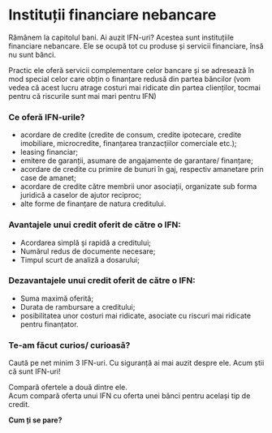 # Instituții financiare nebancare

Rămânem la capitolul bani. Ai auzit IFN-uri? Acestea sunt instituțiile financiare nebancare. Ele se ocupă tot cu produse și servicii financiare, însă nu sunt bănci.

Practic ele oferă servicii complementare celor bancare și se adresează în mod special celor care obțin o finanțare redusă din partea băncilor (vom vedea că acest lucru atrage costuri mai ridicate din partea clienților, tocmai pentru că riscurile sunt mai mari pentru IFN)

### Ce oferă IFN-urile?

-   acordare de credite (credite de consum, credite ipotecare, credite imobiliare, microcredite, finanțarea tranzacțiilor comerciale etc.);
-   leasing financiar;
-   emitere de garanții, asumare de angajamente de garantare/ finanțare;
-   acordare de credite cu primire de bunuri în gaj, respectiv amanetare prin case de amanet;
-   acordare de credite către membrii unor asociații, organizate sub forma juridică a caselor
    de ajutor reciproc;
-   alte forme de finanțare de natura creditului.

### Avantajele unui credit oferit de către o IFN:

-   Acordarea simplă și rapidă a creditului;
-   Numărul redus de documente necesare;
-   Timpul scurt de analiză a dosarului;

### Dezavantajele unui credit oferit de către o IFN:

-   Suma maximă oferită;
-   Durata de rambursare a creditului;
-   posibilitatea unor costuri mai ridicate, asociate cu riscuri mai ridicate pentru finanțator.

### Te-am făcut curios/ curioasă?

Caută pe net minim 3 IFN-uri. Cu siguranță ai mai auzit despre ele. Acum știi că sunt IFN-uri!

Compară ofertele a două dintre ele. <br>
Acum compară oferta unui IFN cu oferta unei bănci pentru același tip de credit.

**Cum ți se pare?**
